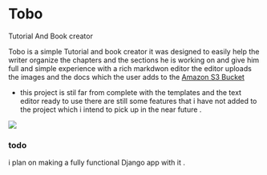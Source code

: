 # Tobo
Tutorial And Book creator 

Tobo is a simple Tutorial and book creator it was designed to easily help the writer organize the chapters and the sections he is working on 
and give him full and simple experience with a rich markdwon editor the editor uploads the images and the docs which the user adds to the 
[Amazon S3 Bucket](https://aws.amazon.com/s3/) 
+ this project is stil far from complete with the templates and the text editor ready to use there are still some features that i have not added to the project which i intend to pick up in the near future .

![](https://github.com/daniMusli/Tobo/blob/master/img1.jpg)

### todo 
i plan on making a fully functional Django app with it .

